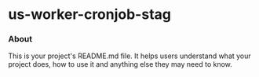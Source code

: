 us-worker-cronjob-stag
======================

### About

This is your project's README.md file. It helps users understand what your
project does, how to use it and anything else they may need to know.
